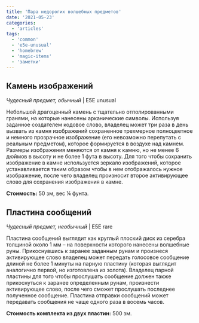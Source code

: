 ```yaml
---
title: 'Пара недорогих волшебных предметов'
date: '2021-05-23'
categories:
  - 'articles'
tags:
  - 'common'
  - 'e5e-unusual'
  - 'homebrew'
  - 'magic-items'
  - 'заметки'
---
```


## Камень изображений

_Чудесный предмет, обычный_ | E5E unusual

Небольшой драгоценный камень с тщательно отполированными гранями, на которые нанесены арканические символы. Используя заданное создателем кодовое слово, владелец может три раза в день вызвать из камня изображений сохраненное трехмерное полноцветное и немного прозрачное изображение (его невозможно перепутать с реальным предметом), которое формируется в воздухе над камнем. Размеры изображения меняются от камня к камню, но не менее 6 дюймов в высоту и не более 1 фута в высоту. Для того чтобы сохранить изображение в камне используется зеркало изображений, которое устанавливается таким образом чтобы в нем отображалось нужное изображение, после чего владелец произносит второе активирующее слово для сохранения изображения в камне.

**Стоимость:** 50 зм, вес ¼ фунта.

## Пластина сообщений

_Чудесный предмет, необычный_ | E5E rare

Пластина сообщений выглядит как круглый плоский диск из серебра толщиной около 1 мм – на поверхности которого нанесены волшебные руны. Прикоснувшись к заранее заданным рунам и произнеся активирующее слово владелец может передать голосовое сообщение длиной не более 1 минуты на парную пластину (которая выглядит аналогично первой, но изготовлена из золота). Владелец парной пластины для того чтобы прослушать сообщение должен также прикоснуться к заранее определенным рунам, произнести активирующее слово, после чего сможет прослушать последнее полученное сообщение. Пластина отправки сообщений может передавать сообщения не чаще одного раза в восемь часов.

**Стоимость комплекта из двух пластин:** 500 зм.

